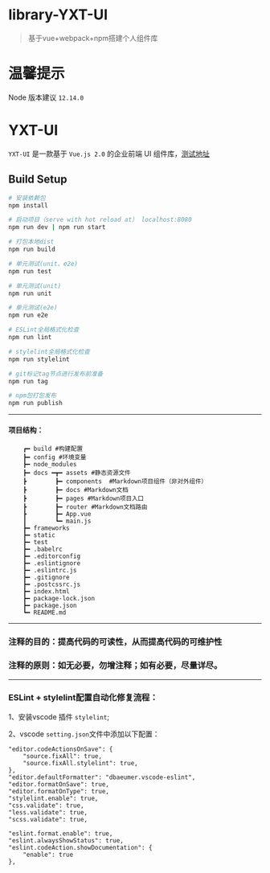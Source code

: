 # library-YXT-UI

> 基于vue+webpack+npm搭建个人组件库

# 温馨提示

Node 版本建议 `12.14.0`

# YXT-UI

`YXT-UI` 是一款基于 `Vue.js 2.0` 的企业前端 UI 组件库，[测试地址](http://114.116.145.114:8088/yxt-vehicle/yxt-ui.git)

## Build Setup

``` bash
# 安装依赖包
npm install

# 启动项目（serve with hot reload at） localhost:8080
npm run dev | npm run start

# 打包本地dist
npm run build

# 单元测试(unit、e2e)
npm run test

# 单元测试(unit)
npm run unit

# 单元测试(e2e)
npm run e2e

# ESLint全局格式化检查
npm run lint

# stylelint全局格式化检查
npm run stylelint

# git标记tag节点进行发布前准备
npm run tag

# npm包打包发布
npm run publish
```

---
####  **项目结构：**
```
    ┏━ build #构建配置
    ┣━ config #环境变量
    ┣━ node_modules
    ┣━ docs ━┳━ assets #静态资源文件
    ┣        ┣━ components  #Markdown项目组件（非对外组件）
    ┣        ┣━ docs #Markdown文档
    ┣        ┣━ pages #Markdown项目入口
    ┣        ┣━ router #Markdown文档路由
    ┣        ┣━ App.vue
    ┃        ┗━ main.js
    ┣━ frameworks 
    ┣━ static 
    ┣━ test
    ┣━ .babelrc
    ┣━ .editorconfig
    ┣━ .eslintignore
    ┣━ .eslintrc.js
    ┣━ .gitignore
    ┣━ .postcssrc.js
    ┣━ index.html
    ┣━ package-lock.json
    ┣━ package.json
    ┗━ README.md
```

---
### **注释的目的**：提高代码的可读性，从而提高代码的可维护性

### **注释的原则**：如无必要，勿增注释；如有必要，尽量详尽。

---
### **ESLint + stylelint配置自动化修复流程：**

1、安装vscode 插件 `stylelint`;

2、vscode `setting.json`文件中添加以下配置：

```
"editor.codeActionsOnSave": {
    "source.fixAll": true,
    "source.fixAll.stylelint": true,
},
"editor.defaultFormatter": "dbaeumer.vscode-eslint",
"editor.formatOnSave": true,
"editor.formatOnType": true,
"stylelint.enable": true,
"css.validate": true,
"less.validate": true,
"scss.validate": true,

"eslint.format.enable": true,
"eslint.alwaysShowStatus": true,
"eslint.codeAction.showDocumentation": {
    "enable": true
},
```